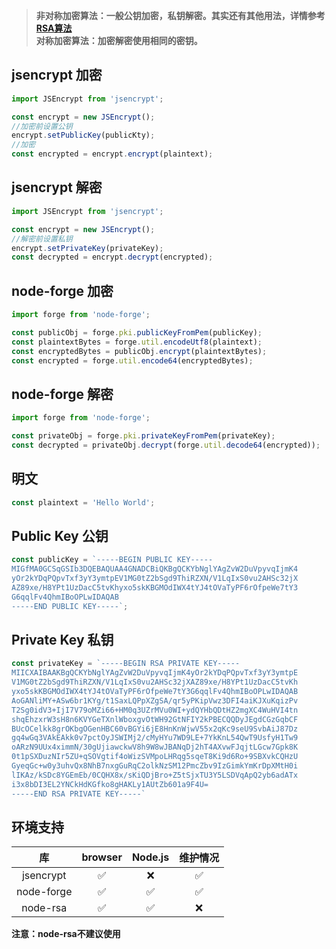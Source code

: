 >**非对称加密算法：一般公钥加密，私钥解密。其实还有其他用法，详情参考[RSA算法](https://baike.baidu.com/item/RSA%E7%AE%97%E6%B3%95/263310)**  
>**对称加密算法：加密解密使用相同的密钥。**

## jsencrypt 加密
```javascript
import JSEncrypt from 'jsencrypt';

const encrypt = new JSEncrypt();
//加密前设置公钥
encrypt.setPublicKey(publicKty);
//加密
const encrypted = encrypt.encrypt(plaintext);
```
## jsencrypt 解密
```javascript
import JSEncrypt from 'jsencrypt';

const encrypt = new JSEncrypt();
//解密前设置私钥
encrypt.setPrivateKey(privateKey);
const decrypted = encrypt.decrypt(encrypted);
```
## node-forge 加密
```javascript
import forge from 'node-forge';

const publicObj = forge.pki.publicKeyFromPem(publicKey);
const plaintextBytes = forge.util.encodeUtf8(plaintext);
const encryptedBytes = publicObj.encrypt(plaintextBytes);
const encrypted = forge.util.encode64(encryptedBytes);
```
## node-forge 解密
```javascript
import forge from 'node-forge';

const privateObj = forge.pki.privateKeyFromPem(privateKey);
const decrypted = privateObj.decrypt(forge.util.decode64(encrypted));
```
## 明文
```javascript
const plaintext = 'Hello World';
```
## Public Key 公钥
```javascript
const publicKey = `-----BEGIN PUBLIC KEY-----
MIGfMA0GCSqGSIb3DQEBAQUAA4GNADCBiQKBgQCKYbNglYAgZvW2DuVpyvqIjmK4
yOr2kYDqPQpvTxf3yY3ymtpEV1MG0tZ2bSgd9ThiRZXN/V1LqIxS0vu2AHSc32jX
AZ89xe/H8YPt1UzDacC5tvKhyxo5skKBGMOdIWX4tYJ4tOVaTyPF6rOfpeWe7tY3
G6qqlFv4QhmIBoOPLwIDAQAB
-----END PUBLIC KEY-----`;
```
## Private Key 私钥
```javascript
const privateKey = `-----BEGIN RSA PRIVATE KEY-----
MIICXAIBAAKBgQCKYbNglYAgZvW2DuVpyvqIjmK4yOr2kYDqPQpvTxf3yY3ymtpE
V1MG0tZ2bSgd9ThiRZXN/V1LqIxS0vu2AHSc32jXAZ89xe/H8YPt1UzDacC5tvKh
yxo5skKBGMOdIWX4tYJ4tOVaTyPF6rOfpeWe7tY3G6qqlFv4QhmIBoOPLwIDAQAB
AoGANliMY+ASw6br1KYg/t1SaxLQPpXZgSA/qr5yPKipVwz3DFI4aiKJXuKqizPv
T2Sg0idV3+IjI7V79oMZi66+HM0q3UZrMVu0WI+ydQYHbQDtHZ2mgXC4WuHVI4tn
shqEhzxrW3sH8n6KVYGeTXnlWboxgvOtWH92GtNFIY2kPBECQQDyJEgdCGzGqbCF
BUcOCelkk8grOKbgOGenHBC60vBGYi6jE8HnKnWjwV55x2qKc9seU9SvbAiJ87Dz
gq4wGq3VAkEAkk0v7pctOyJSWIMj2/cMyHYu7WD9LE+7YkKnL54QwT9UsfyH1Tw9
oARzN9UUx4ximmN/30gUjiawckwV8h9W8wJBANqDj2hT4AXvwFJqjtLGcw7Gpk8K
0t1pSXDuzNIr5ZU+qSOVgtif4oWizSVMpoLHRqg5sqeT8Ki9d6Ro+9SBXvkCQHzU
GyeqGc+w0y3uhvQx8NhB7nxgGuRqC2olkNzSM12PmcZbv9IzGimkYmKrDpXMtH0i
lIKAz/kSDc8YGEmEb/0CQHX8x/sKiQDjBro+Z5tSjxTU3Y5LSDVqApQ2yb6adATx
i3x8bDI3EL2YNCkHdKGfko8gHAKLy1AUtZb601a9F4U=
-----END RSA PRIVATE KEY-----`
```
## 环境支持
|     库      | browser | Node.js | 维护情况 |
|:----------:|:-------:|:-------:|:----:|
| jsencrypt  |    ✅    |    ❌    |  ✅   |
| node-forge |    ✅    |    ✅    |  ✅   |
|  node-rsa  |    ✅    |    ✅    |  ❌   |  

**注意：node-rsa不建议使用**